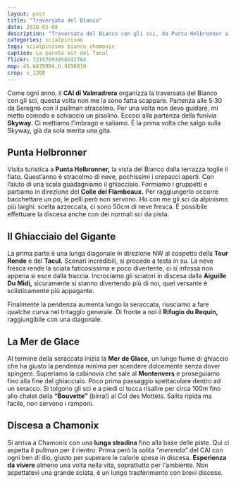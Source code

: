 ```yaml
---
layout: post
title: "Traversata del Bianco"
date: 2018-03-08
description: "Traversata del Bianco con gli sci, da Punta Helbronner a Chamonix per la Vallée Blanche"
categories: scialpinismo
tags: scialpinismo bianco chamonix
caption: La parete est del Tacul
flickr: 72157693956242784
map: 45.8470994,6.9196819
crop: x_1200
---
```


Come ogni anno, il **CAI di Valmadrera** organizza la traversata del Bianco con gli sci, questa volta non me la sono fatta scappare. Partenza alle 5:30 da Seregno con il pullman stracolmo. Per una volta non devo guidare, mi metto comodo e schiaccio un pisolino.
Eccoci alla partenza della funivia **Skyway.** Ci mettiamo l’imbrago e saliamo. È la prima volta che salgo sulla Skyway, già da sola merita una gita.

## Punta Helbronner 

Visita turistica a **Punta Helbronner,** la vista del Bianco dalla terrazza toglie il fiato. Quest’anno è stracolmo di neve, pochissimi i crepacci aperti. Con l’aiuto di una scala guadagniamo il ghiacciaio. Formiamo i gruppetti e partiamo in direzione del **Colle del Flambeaux.** Per raggiungerlo occorre bacchettare un po, le pelli però non servono. Ho con me gli sci da alpinismo più larghi: scelta azzeccata, ci sono 50cm di neve fresca. È possibile effettuare la discesa anche con dei normali sci da pista.

## Il Ghiacciaio del Gigante

La prima parte è una lunga diagonale in direzione NW al cospetto della **Tour Ronde** e del **Tacul.** Scenari incredibili, si procede a testa in su. La neve fresca rende la sciata faticosissima e poco divertente, ci si infossa non appena si esce dalla traccia.
Incrociamo gli sciatori in discesa dalla **Aiguille Du Midi,** sicuramente si stanno divertendo più di noi, quel versante è sciisticamente più appagante.

Finalmente la pendenza aumenta lungo la seraccata, riusciamo a fare qualche curva nel tritaggio generale. Di fronte a noi il **Rifugio du Requin,** raggiungibile con una diagonale.

## La Mer de Glace

Al termine della seraccata inizia la **Mer de Glace,** un lungo fiume di ghiaccio che ha giusto la pendenza minima per scendere dolcemente senza dover spingere. Superiamo la cabinovia che sale al **Montenvers** e proseguiamo fino alla fine del ghiacciaio. Poco prima passaggio spettacolare dentro ad un seracco. Si tolgono gli sci e a piedi ci tocca risalire per circa 100m fino allo chalet della **“Bouvette”** (birra!) al Col des Mottets. Salita ripida ma facile, non servono i ramponi. 

## Discesa a Chamonix

Si arriva a Chamonix con una **lunga stradina** fino alla base delle piste. Qui ci aspetta il pullman per il rientro. Prima però la solita *“merenda”* del CAI con ogni ben di dio, giusto per superare le calorie spese in discesa. **Esperienza da vivere** almeno una volta nella vita, soprattutto per l'ambiente. Non aspettatevi una grande sciata, è un lungo trasferimento con brevi discese.
